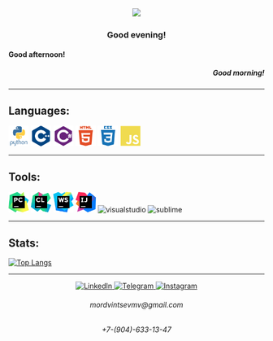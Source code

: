 <div id="header" align="center">
  <img src="https://c.tenor.com/otSNUx7bno0AAAAi/monke-monkeroll.gif" width="100"/>
  <h3>Good evening!</h3>
  <h4 align="left">Good afternoon!</h4>
  <h5 align="right">Good morning!</h5>
</div>

---

<h2>Languages:</h2>

<div id="languages">
 <img src="https://github.com/devicons/devicon/blob/master/icons/python/python-original-wordmark.svg" width="40" height="40" alt="python">
 <img src="https://github.com/devicons/devicon/blob/master/icons/cplusplus/cplusplus-plain.svg" width="40" height="40" alt="cpluplus">
 <img src="https://github.com/devicons/devicon/blob/master/icons/csharp/csharp-plain.svg" width="40" height="40" alt="csharp">
 <img src="https://github.com/devicons/devicon/blob/master/icons/html5/html5-plain-wordmark.svg" width="40" height="40" alt="html">
 <img src="https://github.com/devicons/devicon/blob/master/icons/css3/css3-plain-wordmark.svg" width="40" height="40" alt="css">
 <img src="https://github.com/devicons/devicon/blob/master/icons/javascript/javascript-plain.svg" width="40" height="40" alt="js">
</div>

---

<h2>Tools:</h2>

<div id="tools">
 <img src="https://github.com/JetBrains/logos/blob/master/web/pycharm/pycharm.svg" width="40" height="40" alt="pycharm">
 <img src="https://github.com/JetBrains/logos/blob/master/web/clion/clion.svg" width="40" height="40" alt="clion">
 <img src="https://github.com/JetBrains/logos/blob/master/web/webstorm/webstorm.svg" width="40" height="40" alt="webstorm">
 <img src="https://github.com/JetBrains/logos/blob/master/web/intellij-idea/intellij-idea.svg" width="40" height="40" alt="intellij">
 <img src="https://seeklogo.com/images/V/visual-studio-code-logo-449D71944F-seeklogo.com.png" width="40" height="40" alt="visualstudio">
 <img src="https://seeklogo.com/images/S/sublime-text-logo-C2736A0B50-seeklogo.com.png" width="40" height="40" alt="sublime">
</div>

---
<h2> Stats: </h2>


[![Top Langs](https://github-readme-stats.vercel.app/api/top-langs/?username=mordvintsevmv&layout=compact&theme=github_dark)](https://github.com/anuraghazra/github-readme-stats)

---

<div id="links" align="center">
 
  <a href="https://www.linkedin.com/in/mordvintsevmv/">
   <img src="https://img.shields.io/badge/LinkedIn-blue?style=for-the-badge" alt="LinkedIn"/>
  </a>
 
  <a href="https://t.me/mordvintsevmv">
    <img src="https://img.shields.io/badge/Telegram-9cf?style=for-the-badge" alt="Telegram"/>
  </a>
 
  <a href="https://www.instagram.com/buben.ec/">
   <img src="https://img.shields.io/badge/Instagram-blueviolet?style=for-the-badge" alt="Instagram"/>
  </a>
</div>

<div id="email" align="center">
<h6>mordvintsevmv@gmail.com</h6>
</div>

<div id="phone" align="center">
<h6>+7-(904)-633-13-47</h6>
</div>

